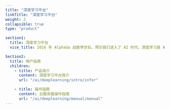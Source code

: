 ```yaml
---
title: "深度学习平台"
linkTitle: "深度学习平台"
weight: 2
collapsible: true
type: "product"

section1:
  title: 深度学习平台
  vice_title: 2016 年 AlphaGo 战胜李世石，预示我们进入了 AI 时代。深度学习是 AI 的核心技术，在图像分类，自然语言处理，无人驾驶等众多领域显示出了强大的能力，各大巨头纷纷投入巨资研发。语音助手，人脸识别，外文翻译等等，AI 已融入到了我们生活的方方面面，极大了促进了社会的发展。其中 Caffe，TensorFlow，Keras，PyTorch 是主流的深度学习框架，拥有强大的社区支持，是实践深度学习不可或缺的工具。

Section2:
  title: 用户指南
  children:
    - title: 产品简介
      content: 深度学习平台简介
      url: "/ai/deeplearning/intro/infor"

    - title: 操作指南
      content: 云服务器操作指南
      url: "/ai/deeplearning/manual/manual"
---
```

